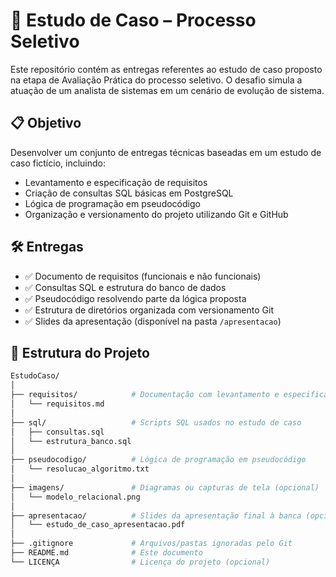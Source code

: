 # 🧠 Estudo de Caso – Processo Seletivo

Este repositório contém as entregas referentes ao estudo de caso proposto na etapa de Avaliação Prática do processo seletivo. O desafio simula a atuação de um analista de sistemas em um cenário de evolução de sistema.

## 📋 Objetivo

Desenvolver um conjunto de entregas técnicas baseadas em um estudo de caso fictício, incluindo:

- Levantamento e especificação de requisitos
- Criação de consultas SQL básicas em PostgreSQL
- Lógica de programação em pseudocódigo
- Organização e versionamento do projeto utilizando Git e GitHub

## 🛠️ Entregas

- ✅ Documento de requisitos (funcionais e não funcionais)
- ✅ Consultas SQL e estrutura do banco de dados
- ✅ Pseudocódigo resolvendo parte da lógica proposta
- ✅ Estrutura de diretórios organizada com versionamento Git
- ✅ Slides da apresentação (disponível na pasta `/apresentacao`)

## 📁 Estrutura do Projeto

```bash
EstudoCaso/
│
├── requisitos/            # Documentação com levantamento e especificação de requisitos
│   └── requisitos.md
│
├── sql/                   # Scripts SQL usados no estudo de caso
│   ├── consultas.sql
│   └── estrutura_banco.sql
│
├── pseudocodigo/          # Lógica de programação em pseudocódigo
│   └── resolucao_algoritmo.txt
│
├── imagens/               # Diagramas ou capturas de tela (opcional)
│   └── modelo_relacional.png
│
├── apresentacao/          # Slides da apresentação final à banca (opcional)
│   └── estudo_de_caso_apresentacao.pdf
│
├── .gitignore             # Arquivos/pastas ignoradas pelo Git
├── README.md              # Este documento
└── LICENÇA                # Licença do projeto (opcional)
